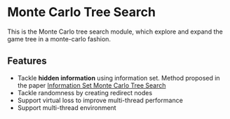 # Monte Carlo Tree Search

This is the Monte Carlo tree search module, which explore and expand the game tree in a monte-carlo fashion.

## Features
* Tackle **hidden information** using information set. Method proposed in the paper [Information Set Monte Carlo Tree Search](http://eprints.whiterose.ac.uk/75048/1/CowlingPowleyWhitehouse2012.pdf)
* Tackle randomness by creating redirect nodes
* Support virtual loss to improve multi-thread performance
* Support multi-thread environment
